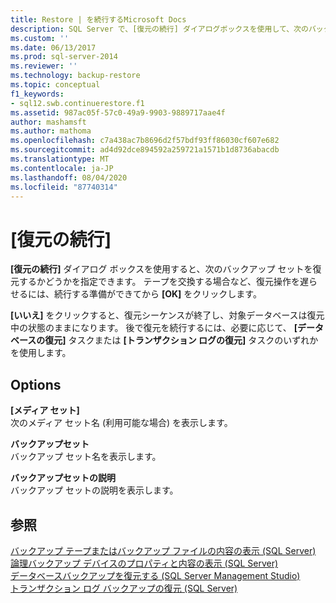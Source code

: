 ```yaml
---
title: Restore | を続行するMicrosoft Docs
description: SQL Server で、[復元の続行] ダイアログボックスを使用して、次のバックアップセットを復元するかどうかを指定します。
ms.custom: ''
ms.date: 06/13/2017
ms.prod: sql-server-2014
ms.reviewer: ''
ms.technology: backup-restore
ms.topic: conceptual
f1_keywords:
- sql12.swb.continuerestore.f1
ms.assetid: 987ac05f-57c0-49a9-9903-9889717aae4f
author: mashamsft
ms.author: mathoma
ms.openlocfilehash: c7a438ac7b8696d2f57bdf93ff86030cf607e682
ms.sourcegitcommit: ad4d92dce894592a259721a1571b1d8736abacdb
ms.translationtype: MT
ms.contentlocale: ja-JP
ms.lasthandoff: 08/04/2020
ms.locfileid: "87740314"
---
```

# <a name="continue-with-restore"></a>[復元の続行]
  **[復元の続行]** ダイアログ ボックスを使用すると、次のバックアップ セットを復元するかどうかを指定できます。 テープを交換する場合など、復元操作を遅らせるには、続行する準備ができてから **[OK]** をクリックします。  
  
 **[いいえ]** をクリックすると、復元シーケンスが終了し、対象データベースは復元中の状態のままになります。 後で復元を続行するには、必要に応じて、 **[データベースの復元]** タスクまたは **[トランザクション ログの復元]** タスクのいずれかを使用します。  
  
## <a name="options"></a>Options  
 **[メディア セット]**  
 次のメディア セット名 (利用可能な場合) を表示します。  
  
 **バックアップセット**  
 バックアップ セット名を表示します。  
  
 **バックアップセットの説明**  
 バックアップ セットの説明を表示します。  
  
## <a name="see-also"></a>参照  
 [バックアップ テープまたはバックアップ ファイルの内容の表示 &#40;SQL Server&#41;](../relational-databases/backup-restore/view-the-contents-of-a-backup-tape-or-file-sql-server.md)   
 [論理バックアップ デバイスのプロパティと内容の表示 &#40;SQL Server&#41;](../relational-databases/backup-restore/view-the-properties-and-contents-of-a-logical-backup-device-sql-server.md)   
 [データベースバックアップを復元する &#40;SQL Server Management Studio&#41;](../relational-databases/backup-restore/restore-a-database-backup-using-ssms.md)   
 [トランザクション ログ バックアップの復元 &#40;SQL Server&#41;](../relational-databases/backup-restore/restore-a-transaction-log-backup-sql-server.md)  
  
  
